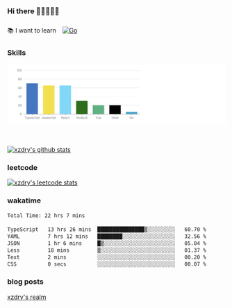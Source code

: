 ### Hi there 👋👋👋👋👋

 :books: I want to learn <a href="https://go.dev/" target="_blank"><img style="margin: 10px" src="https://profilinator.rishav.dev/skills-assets/go-original.svg" alt="Go" height="50" /></a>  

### Skills
![](img/2022-09-05-22-04-20.png)

<br />

[![xzdry's github stats](https://github-readme-stats.vercel.app/api?username=xzdry&count_private=true&show_icons=true&theme=vue)](https://github.com/xzdry)

### leetcode
[![xzdry's leetcode stats](https://leetcard.jacoblin.cool/xzdry-2?theme=light&font=Anek%20Kannada&site=cn)](https://leetcode.cn/u/xzdry-2/)

### wakatime
<!--START_SECTION:waka-->

```text
Total Time: 22 hrs 7 mins

TypeScript   13 hrs 26 mins  ███████████████▒░░░░░░░░░   60.70 %
YAML         7 hrs 12 mins   ████████░░░░░░░░░░░░░░░░░   32.56 %
JSON         1 hr 6 mins     █▒░░░░░░░░░░░░░░░░░░░░░░░   05.04 %
Less         18 mins         ▒░░░░░░░░░░░░░░░░░░░░░░░░   01.37 %
Text         2 mins          ░░░░░░░░░░░░░░░░░░░░░░░░░   00.20 %
CSS          0 secs          ░░░░░░░░░░░░░░░░░░░░░░░░░   00.07 %
```

<!--END_SECTION:waka-->

### blog posts
[xzdry's realm](https://www.justdry.net/)
